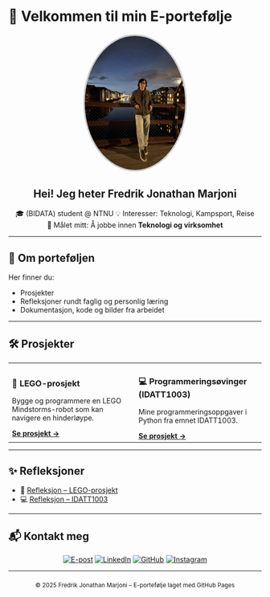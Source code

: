 # 👋 Velkommen til min E-portefølje

<link rel="stylesheet" href="assets/style.css">

<div align="center">

  <img src="assets/profile.jpeg" alt="Profilbilde" width="200" style="border-radius:50%; border: 3px solid #ccc;">

  ## Hei! Jeg heter **Fredrik Jonathan Marjoni**
  🎓 (BIDATA) student @ NTNU
  💡 Interesser: Teknologi, Kampsport, Reise  
  🚀 Målet mitt: Å jobbe innen **Teknologi og virksomhet**

</div>

---

## 📖 Om porteføljen
Her finner du:
- Prosjekter  
- Refleksjoner rundt faglig og personlig læring  
- Dokumentasjon, kode og bilder fra arbeidet  

---

## 🛠️ Prosjekter

<div align="center">

  <table>
    <tr>
      <td width="50%">
        <h3>🤖 LEGO-prosjekt</h3>
        <p>Bygge og programmere en LEGO Mindstorms-robot som kan navigere en hinderløype.</p>
        <a href="projects/lego_project.md"><b>Se prosjekt →</b></a>
      </td>
      <td width="50%">
        <h3>💻 Programmeringsøvinger (IDATT1003)</h3>
        <p>Mine programmeringsoppgaver i Python fra emnet IDATT1003.</p>
        <a href="projects/idatt1003_overview.md"><b>Se prosjekt →</b></a>
      </td>
    </tr>
  </table>

</div>

---

## ✨ Refleksjoner

- 📘 [Refleksjon – LEGO-prosjekt](reflections/lego_reflection.md)  
- 💻 [Refleksjon – IDATT1003](reflections/course_reflection.md)  

---

## 📬 Kontakt meg

<div align="center">

[![E-post](https://img.shields.io/badge/E--post-marjonifredrik%40gmail.com-red?style=for-the-badge&logo=gmail&logoColor=white)](mailto:marjonifredrik@gmail.com)
[![LinkedIn](https://img.shields.io/badge/LinkedIn-Fredrik%20Jonathan%20Marjoni-blue?style=for-the-badge&logo=linkedin&logoColor=white)](https://www.linkedin.com/in/fredrik-jonathan-marjoni-b6a649322/)
[![GitHub](https://img.shields.io/badge/GitHub-Marjoni--fj-181717?style=for-the-badge&logo=github&logoColor=white)](https://github.com/Marjoni-fj)
[![Instagram](https://img.shields.io/badge/Instagram-fj__marjoni-E4405F?style=for-the-badge&logo=instagram&logoColor=white)](https://www.instagram.com/fj_marjoni/)


</div>

---

<footer align="center">
  <sub>© 2025 Fredrik Jonathan Marjoni – E-portefølje laget med GitHub Pages</sub>
</footer>
